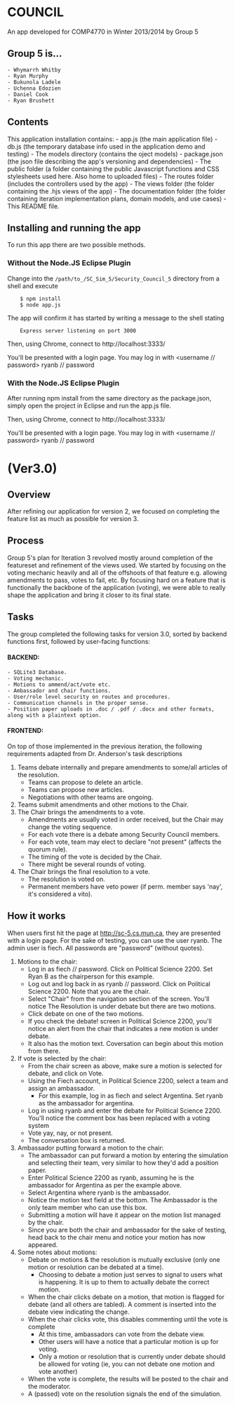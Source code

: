 # COUNCIL

An app developed for COMP4770 in Winter 2013/2014 by Group 5

## Group 5 is...

	- Whymarrh Whitby
	- Ryan Murphy
	- Bukunola Ladele
	- Uchenna Edozien
	- Daniel Cook
	- Ryan Brushett

## Contents

This application installation contains:
	- app.js (the main application file)
	- db.js (the temporary database info used in the application demo and testing)
	- The models directory (contains the oject models)
	- package.json (the json file describing the app's versioning and dependencies)
	- The public folder (a folder containing the public Javascript functions and CSS stylesheets used here. Also home to uploaded files)
	- The routes folder (includes the controllers used by the app)
	- The views folder (the folder containing the .hjs views of the app)
	- The documentation folder (the folder containing iteration implementation plans, domain models, and use cases)
	- This README file.

## Installing and running the app

To run this app there are two possible methods.

### Without the Node.JS Eclipse Plugin

Change into the `/path/to_/SC_Sim_5/Security_Council_5` directory from a shell and execute

        $ npm install
        $ node app.js

The app will confirm it has started by writing a message to the shell stating

        Express server listening on port 3000

Then, using Chrome, connect to http://localhost:3333/

You'll be presented with a login page. You may log in with <username // password> ryanb // password

### With the Node.JS Eclipse Plugin

After running npm install from the same directory as the package.json, simply open the project in Eclipse and run the app.js file.

Then, using Chrome, connect to http://localhost:3333/

You'll be presented with a login page. You may log in with <username // password> ryanb // password

# (Ver3.0)

## Overview

After refining our application for version 2, we focused on completing the feature list as much as possible for version 3.

## Process

Group 5's plan for Iteration 3 revolved mostly around completion of the featureset and refinement of the views used. We started by focusing on the voting mechanic heavily and all of the offshoots of that feature e.g. allowing amendments to pass, votes to fail, etc.
By focusing hard on a feature that is functionally the backbone of the application (voting), we were able to really shape the application and bring it closer to its final state.

## Tasks

The group completed the following tasks for version 3.0, sorted by backend functions first, followed by user-facing functions:

#### BACKEND:

    - SQLite3 Database.
    - Voting mechanic.
    - Motions to ammend/act/vote etc.
    - Ambassador and chair functions.
    - User/role level security on routes and procedures.
    - Communication channels in the proper sense.
    - Position paper uploads in .doc / .pdf / .docx and other formats, along with a plaintext option.

#### FRONTEND:
On top of those implemented in the previous iteration, the following requirements adapted from Dr. Anderson's task descriptions

1. Teams debate internally and prepare amendments to some/all articles of the resolution.
    - Teams can propose to delete an article.
    - Teams can propose new articles.
    - Negotiations with other teams are ongoing.
2. Teams submit amendments and other motions to the Chair.
3. The Chair brings the amendments to a vote.
    - Amendments are usually voted in order received, but the Chair may change the voting sequence.
    - For each vote there is a debate among Security Council members.
    - For each vote, team may elect to declare "not present" (affects the quorum rule).
    - The timing of the vote is decided by the Chair.
    - There might be several rounds of voting.
4. The Chair brings the final resolution to a vote.
    - The resolution is voted on.
    - Permanent members have veto power (if perm. member says 'nay', it's considered a vito).

## How it works

When users first hit the page at http://sc-5.cs.mun.ca, they are presented with a login page. For the sake of testing, you can use the user ryanb. The admin user is fiech. All passwords are "password" (without quotes).

1. Motions to the chair:
    - Log in as fiech // password. Click on Political Science 2200. Set Ryan B as the chairperson for this example.
    - Log out and log back in as ryanb // password. Click on Political Science 2200. Note that you are the chair.
    - Select "Chair" from the navigation section of the screen. You'll notice The Resolution is under debate but there are two motions.
    - Click debate on one of the two motions.
    - If you check the debate! screen in Political Science 2200, you'll notice an alert from the chair that indicates a new motion is under debate.
    - It also has the motion text. Coversation can begin about this motion from there.
2. If vote is selected by the chair:
    - From the chair screen as above, make sure a motion is selected for debate, and click on Vote.
    - Using the Fiech account, in Political Science 2200, select a team and assign an ambassador.
        - For this example, log in as fiech and select Argentina. Set ryanb as the ambassador for argentina.
    - Log in using ryanb and enter the debate for Political Science 2200. You'll notice the comment box has been replaced with a voting system
    - Vote yay, nay, or not present.
    - The conversation box is returned.
3. Ambassador putting forward a motion to the chair:
    - The ambassador can put forward a motion by entering the simulation and selecting their team, very similar to how they'd add a position paper.
    - Enter Political Science 2200 as ryanb, assuming he is the ambassador for Argentina as per the example above.
    - Select Argentina where ryanb is the ambassador.
    - Notice the motion text field at the bottom. The Ambassador is the only team member who can use this box.
    - Submitting a motion will have it appear on the motion list managed by the chair.
    - Since you are both the chair and ambassador for the sake of testing, head back to the chair menu and notice your motion has now appeared.
4. Some notes about motions:
    - Debate on motions & the resolution is mutually exclusive (only one motion or resolution can be debated at a time).
        - Choosing to debate a motion just serves to signal to users what is happening. It is up to them to actually debate the correct motion.
    - When the chair clicks debate on a motion, that motion is flagged for debate (and all others are tabled). A comment is inserted into the debate view indicating the change.
    - When the chair clicks vote, this disables commenting until the vote is complete
        - At this time, ambassadors can vote from the debate view.
        - Other users will have a notice that a particular motion is up for voting.
        - Only a motion or resolution that is currently under debate should be allowed for voting (ie, you can not debate one motion and vote another)
    - When the vote is complete, the results will be posted to the chair and the moderator.
    - A (passed) vote on the resolution signals the end of the simulation.